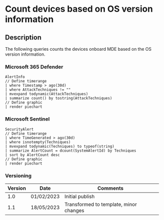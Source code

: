 # Count devices based on OS version information

## Description

The following queries counts the devices onboard MDE based on the OS version information.

### Microsoft 365 Defender
```
AlertInfo
// Define timerange
| where Timestamp > ago(30d)
| where AttackTechniques != ""
| mvexpand todynamic(AttackTechniques)
| summarize count() by tostring(AttackTechniques)
// Define graphic
| render piechart 
```
### Microsoft Sentinel
```
SecurityAlert
// Define timerange
| where TimeGenerated > ago(30d)
| where isnotempty(Techniques)
| mvexpand todynamic(Techniques) to typeof(string)
| summarize AlertCount = dcount(SystemAlertId) by Techniques
| sort by AlertCount desc
// Define graphic
| render piechart 
```

### Versioning
| Version       | Date          | Comments                               |
| ------------- |---------------| ---------------------------------------|
| 1.0           | 01/02/2023    | Initial publish                        |
| 1.1           | 18/05/2023    | Transformed to template, minor changes |

